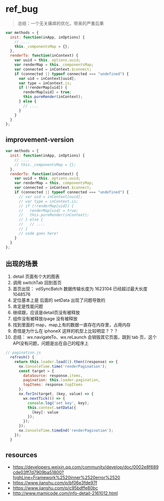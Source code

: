 # ref_bug
> 总结：一个无关痛痒的优化，带来的严重后果
<!-- # /Users/feizheng/finxos/institute-miaotu/node_modules/next-weapp-boot/lib/middlewares/redux-boot.js -->
```js
var methods = {
  init: function(inApp, inOptions) {
    // .... 
    this._componentsMap = {};
  },
  renderTo: function(inContext) {
    var uuid = this._options.uuid;
    var renderMap = this._componentsMap;
    var connected = inContext.$connect;
    if (connected || typeof connected === "undefined") {
      var uid = inContext[uuid];
      var type = inContext.is;
      if (!renderMap[uid]) {
        renderMap[uid] = true;
        this.pureRender(inContext);
      } else {
        // ....
      }
    }
  }
};
```


## improvement-version
```js
var methods = {
  init: function(inApp, inOptions) {
    // .... 
    // this._componentsMap = {};
  },
  renderTo: function(inContext) {
    var uuid = this._options.uuid;
    var renderMap = this._componentsMap;
    var connected = inContext.$connect;
    if (connected || typeof connected === "undefined") {
      // var uid = inContext[uuid];
      // var type = inContext.is;
      // if (!renderMap[uid]) {
      //   renderMap[uid] = true;
      //   this.pureRender(inContext);
      // } else {
      //   // ....
      // }
      // code goes here!
    }
  }
};
```


## 出现的场景
1. detail 页面有个大的图表
2. 调用 switchTab 回到首页
3. 首页出现： vdSyncBatch 数据传输长度为 1623104 已经超过最大长度 1048576 
4. 定位基本上是 后面的 setData 出现了问题导致的
5. 肯定是性能问题
6. 继续跟，应该是detail页没有被释放
7. 组件没有被释放/page 没有被释放
8. 找到里面的 map，map上有的数据一直存在内存里，占用内存
9. 奇怪是为什么在 iphoneX 这样的机型上比较明显？？？
10. 总结： wx.navigateTo、wx.reLaunch 会销毁其它页面，跳到 tab 页，这个API没有问题，问题是出在自己的程序上

```js
// pagination.js
  refresh() {
    return this.loader.load(1).then((response) => {
      nx.ConsoleTime.time('renderPagination');
      const target = {
        dataSource: response.items,
        pagination: this.loader.pagination,
        topItems: response.topItems
      };
      nx.forIn(target, (key, value) => {
        wx.nextTick(() => {
          console.log('set key', key);
          this.context.setData({
            [key]: value
          });
        });
      });
      nx.ConsoleTime.timeEnd('renderPagination');
    });
  }
```


## resources
- https://developers.weixin.qq.com/community/develop/doc/0002e8f689cde03ff7d7909ba51800?highLine=Framework%2520inner%2520error%2520
- https://www.jianshu.com/p/bf06e3fde97f
- https://www.jianshu.com/p/c95bdffe80bc
- http://www.mamicode.com/info-detail-2161012.html
